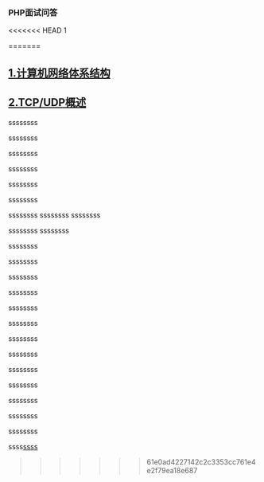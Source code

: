 ### PHP面试问答
<<<<<<< HEAD
1

=======
## [1.计算机网络体系结构](./docs/01网络/QA.md#01体系概述)

## [2.TCP/UDP概述](https://github.com/chenyonghui100/PHP-Interview/blob/master/docs/01网络/QA.md#02体系概述)
ssssssss


ssssssss


ssssssss

ssssssss


ssssssss

ssssssss

ssssssss
ssssssss
ssssssss



ssssssss
ssssssss



ssssssss



ssssssss


ssssssss


ssssssss


ssssssss



ssssssss



ssssssss




ssssssss




ssssssss




ssssssss




ssssssss




ssssssss




ssssssss




ssss[ssss](#01体系概述)
>>>>>>> 61e0ad4227142c2c3353cc761e4e2f79ea18e687
